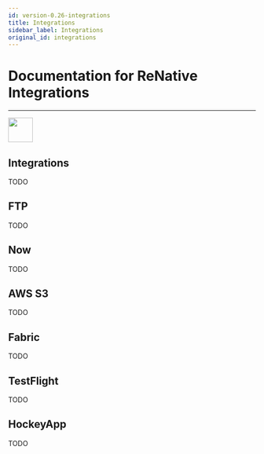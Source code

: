 ```yaml
---
id: version-0.26-integrations
title: Integrations
sidebar_label: Integrations
original_id: integrations
---
```


# Documentation for ReNative Integrations

---

<img src="https://renative.org/img/ic_integrations.png" width=50 height=50 />

## Integrations

TODO

## FTP

TODO

## Now

TODO

## AWS S3

TODO

## Fabric

TODO

## TestFlight

TODO

## HockeyApp

TODO
